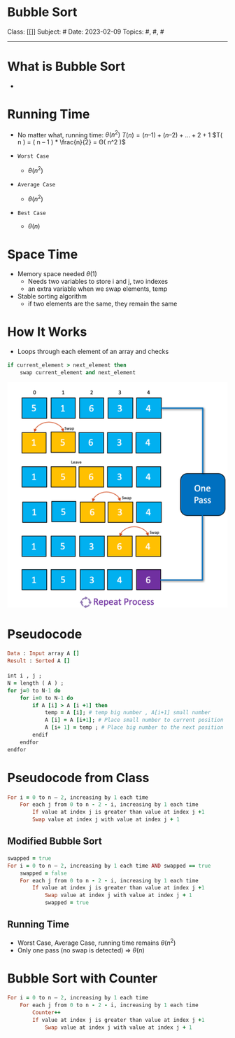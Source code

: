 # Bubble Sort
Class: [[]]
Subject: #
Date: 2023-02-09
Topics: #, #, # 

---

# What is Bubble Sort 
-

# Running Time
- No matter what, running time: $\theta (n^2)$
$T( n ) = ( n – 1 ) + ( n – 2 ) + ... + 2 + 1$
$T( n ) = ( n – 1 ) * \frac{n}{2} = Θ( n^2 )$

- `Worst Case`
	- $\theta(n^2)$
- `Average Case`
	- $\theta(n^2)$
- `Best Case`
	- $\theta(n)$

# Space Time
- Memory space needed $\theta(1)$
	- Needs two variables to store i and j, two indexes
	- an extra variable when we swap elements, temp
- Stable sorting algorithm
	- if two elements are the same, they remain the same


# How It Works
- Loops through each element of an array and checks
```ruby
if current_element > next_element then 
	swap current_element and next_element
```


![Graph](assets/20230209111836.png)



# Pseudocode
```ruby
Data : Input array A []
Result : Sorted A []

int i , j ; 
N = length ( A ) ; 
for j=0 to N-1 do
	for i=0 to N-1 do
		if A [i] > A [i +1] then
			temp = A [i]; # temp big number , A[i+1] small number
			A [i] = A [i+1]; # Place small number to current position
			A [i+ 1] = temp ; # Place big number to the next position 
		endif
	endfor
endfor
```


# Pseudocode from Class
```ruby
For i = 0 to n – 2, increasing by 1 each time  
	For each j from 0 to n - 2 - i, increasing by 1 each time  
		If value at index j is greater than value at index j +1  
		Swap value at index j with value at index j + 1
```
## Modified Bubble Sort
```ruby
swapped = true  
For i = 0 to n – 2, increasing by 1 each time AND swapped == true  
	swapped = false  
	For each j from 0 to n - 2 - i, increasing by 1 each time  
		If value at index j is greater than value at index j +1  
			Swap value at index j with value at index j + 1  
			swapped = true
```
## Running Time
- Worst Case, Average Case, running time remains $\theta(n^2)$
- Only one pass (no swap is detected) => $\theta(n)$


# Bubble Sort with Counter

```ruby
For i = 0 to n – 2, increasing by 1 each time  
	For each j from 0 to n - 2 - i, increasing by 1 each time  
		Counter++  
		If value at index j is greater than value at index j +1  
			Swap value at index j with value at index j + 1
```